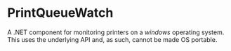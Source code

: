 # PrintQueueWatch

A .NET component for monitoring printers on a *windows* operating system.  This uses the underlying API and, as such, cannot be made OS portable.
